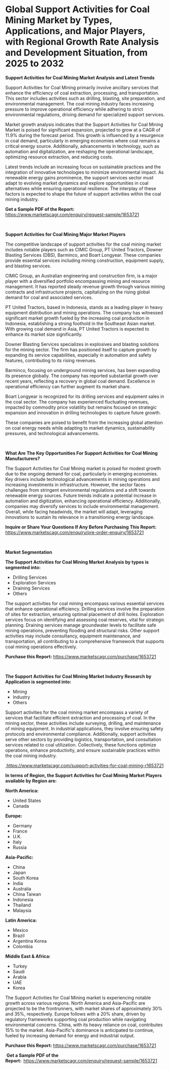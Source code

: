 <p><h1>Global Support Activities for Coal Mining Market by Types, Applications, and Major Players, with Regional Growth Rate Analysis and Development Situation, from 2025 to 2032</h1></p><p><strong>Support Activities for Coal Mining Market Analysis and Latest Trends</strong></p>
<p><p>Support Activities for Coal Mining primarily involve ancillary services that enhance the efficiency of coal extraction, processing, and transportation. This sector includes activities such as drilling, blasting, site preparation, and environmental management. The coal mining industry faces increasing pressure to improve operational efficiency while adhering to strict environmental regulations, driving demand for specialized support services.</p><p>Market growth analysis indicates that the Support Activities for Coal Mining Market is poised for significant expansion, projected to grow at a CAGR of 11.9% during the forecast period. This growth is influenced by a resurgence in coal demand, particularly in emerging economies where coal remains a critical energy source. Additionally, advancements in technology, such as automation and digitalization, are reshaping the operational landscape, optimizing resource extraction, and reducing costs.</p><p>Latest trends include an increasing focus on sustainable practices and the integration of innovative technologies to minimize environmental impact. As renewable energy gains prominence, the support services sector must adapt to evolving market dynamics and explore opportunities in coal alternatives while ensuring operational resilience. The interplay of these factors is expected to shape the future of support activities within the coal mining industry.</p></p>
<p><strong>Get a Sample PDF of the Report:&nbsp;</strong> <a href="https://www.marketscagr.com/enquiry/request-sample/1653721?utm_campaign=2635&utm_medium=2&utm_source=Github&utm_content=ia&utm_term=18042025&utm_id=support-activities-for-coal-mining">https://www.marketscagr.com/enquiry/request-sample/1653721</a></p>
<p>&nbsp;</p>
<p><strong>Support Activities for Coal Mining Major Market Players</strong></p>
<p><p>The competitive landscape of support activities for the coal mining market includes notable players such as CIMIC Group, PT United Tractors, Downer Blasting Services (DBS), Barminco, and Boart Longyear. These companies provide essential services including mining construction, equipment supply, and blasting services.</p><p>CIMIC Group, an Australian engineering and construction firm, is a major player with a diversified portfolio encompassing mining and resource management. It has reported steady revenue growth through various mining contracts and infrastructure projects, capitalizing on the rising global demand for coal and associated services.</p><p>PT United Tractors, based in Indonesia, stands as a leading player in heavy equipment distribution and mining operations. The company has witnessed significant market growth fueled by the increasing coal production in Indonesia, establishing a strong foothold in the Southeast Asian market. With growing coal demand in Asia, PT United Tractors is expected to enhance its market size significantly.</p><p>Downer Blasting Services specializes in explosives and blasting solutions for the mining sector. The firm has positioned itself to capture growth by expanding its service capabilities, especially in automation and safety features, contributing to its rising revenues.</p><p>Barminco, focusing on underground mining services, has been expanding its presence globally. The company has reported substantial growth over recent years, reflecting a recovery in global coal demand. Excellence in operational efficiency can further augment its market share.</p><p>Boart Longyear is recognized for its drilling services and equipment sales in the coal sector. The company has experienced fluctuating revenues, impacted by commodity price volatility but remains focused on strategic expansion and innovation in drilling technologies to capture future growth.</p><p>These companies are poised to benefit from the increasing global attention on coal energy needs while adapting to market dynamics, sustainability pressures, and technological advancements.</p></p>
<p>&nbsp;</p>
<p><strong>What Are The Key Opportunities For Support Activities for Coal Mining Manufacturers?</strong></p>
<p><p>The Support Activities for Coal Mining market is poised for modest growth due to the ongoing demand for coal, particularly in emerging economies. Key drivers include technological advancements in mining operations and increasing investments in infrastructure. However, the sector faces challenges from stringent environmental regulations and a shift towards renewable energy sources. Future trends indicate a potential increase in automation and digitization, enhancing operational efficiency. Additionally, companies may diversify services to include environmental management. Overall, while facing headwinds, the market will adapt, leveraging innovations to sustain its relevance in a transitioning energy landscape.</p></p>
<p><strong>Inquire or Share Your Questions If Any Before Purchasing This Report:</strong> <a href="https://www.marketscagr.com/enquiry/pre-order-enquiry/1653721?utm_campaign=2635&utm_medium=2&utm_source=Github&utm_content=ia&utm_term=18042025&utm_id=support-activities-for-coal-mining">https://www.marketscagr.com/enquiry/pre-order-enquiry/1653721</a></p>
<p>&nbsp;</p>
<p><strong>Market Segmentation</strong></p>
<p><strong>The Support Activities for Coal Mining Market Analysis by types is segmented into:</strong></p>
<p><ul><li>Drilling Services</li><li>Exploration Services</li><li>Draining Services</li><li>Others</li></ul></p>
<p><p>The support activities for coal mining encompass various essential services that enhance operational efficiency. Drilling services involve the preparation of sites for extraction, ensuring optimal placement of drill holes. Exploration services focus on identifying and assessing coal reserves, vital for strategic planning. Draining services manage groundwater levels to facilitate safe mining operations, preventing flooding and structural risks. Other support activities may include consultancy, equipment maintenance, and transportation, all contributing to a comprehensive framework that supports coal mining operations effectively.</p></p>
<p><strong>Purchase this Report:&nbsp;</strong><a href="https://www.marketscagr.com/purchase/1653721?utm_campaign=2635&utm_medium=2&utm_source=Github&utm_content=ia&utm_term=18042025&utm_id=support-activities-for-coal-mining">https://www.marketscagr.com/purchase/1653721</a></p>
<p>&nbsp;</p>
<p><strong>The Support Activities for Coal Mining Market Industry Research by Application is segmented into:</strong></p>
<p><ul><li>Mining</li><li>Industry</li><li>Others</li></ul></p>
<p><p>Support activities for the coal mining market encompass a variety of services that facilitate efficient extraction and processing of coal. In the mining sector, these activities include surveying, drilling, and maintenance of mining equipment. In industrial applications, they involve ensuring safety protocols and environmental compliance. Additionally, support activities serve other sectors by providing logistics, transportation, and consultation services related to coal utilization. Collectively, these functions optimize operations, enhance productivity, and ensure sustainable practices within the coal mining industry.</p></p>
<p><a href="https://www.marketscagr.com/support-activities-for-coal-mining-r1653721?utm_campaign=2635&utm_medium=2&utm_source=Github&utm_content=ia&utm_term=18042025&utm_id=support-activities-for-coal-mining">&nbsp;https://www.marketscagr.com/support-activities-for-coal-mining-r1653721</a></p>
<p><strong>In terms of Region, the Support Activities for Coal Mining Market Players available by Region are:</strong></p>
<p>
    <p> <strong> North America: </strong>
        <ul>
            <li>United States</li>
            <li>Canada</li>
        </ul>
        </p> 
    <p> <strong> Europe: </strong>
        <ul>
            <li>Germany</li>
            <li>France</li>
            <li>U.K.</li>
            <li>Italy</li>
            <li>Russia</li>
        </ul>
        </p> 
    <p> <strong> Asia-Pacific: </strong>
        <ul>
            <li>China</li>
            <li>Japan</li>
            <li>South Korea</li>
            <li>India</li>
            <li>Australia</li>
            <li>China Taiwan</li>
            <li>Indonesia</li>
            <li>Thailand</li>
            <li>Malaysia</li>
        </ul>
        </p> 
    <p> <strong> Latin America: </strong>
        <ul>
            <li>Mexico</li>
            <li>Brazil</li>
            <li>Argentina Korea</li>
            <li>Colombia</li>
        </ul>
        </p> 
    <p> <strong> Middle East & Africa: </strong>
        <ul>
            <li>Turkey</li>
            <li>Saudi</li>
            <li>Arabia</li>
            <li>UAE</li>
            <li>Korea</li>
        </ul>
    </p>
    </p>
<p><p>The Support Activities for Coal Mining market is experiencing notable growth across various regions. North America and Asia-Pacific are projected to be the frontrunners, with market shares of approximately 30% and 35%, respectively. Europe follows with a 20% share, driven by regulatory frameworks supporting coal production while navigating environmental concerns. China, with its heavy reliance on coal, contributes 15% to the market. Asia-Pacific's dominance is anticipated to continue, fueled by increasing demand for energy and industrial output.</p></p>
<p><strong>Purchase this Report: </strong><a href="https://www.marketscagr.com/purchase/1653721?utm_campaign=2635&utm_medium=2&utm_source=Github&utm_content=ia&utm_term=18042025&utm_id=support-activities-for-coal-mining">https://www.marketscagr.com/purchase/1653721</a></p>
<p>&nbsp;<strong>Get a Sample PDF of the Report:&nbsp;&nbsp;</strong><a href="https://www.marketscagr.com/enquiry/request-sample/1653721?utm_campaign=2635&utm_medium=2&utm_source=Github&utm_content=ia&utm_term=18042025&utm_id=support-activities-for-coal-mining">https://www.marketscagr.com/enquiry/request-sample/1653721</a></p>
<p><strong></strong></p>
<p><p></p><p></p><p></p></p>